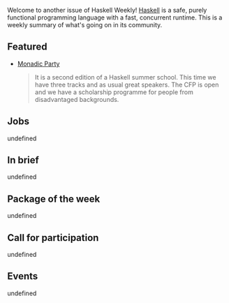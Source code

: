 <!-- 2018-12-06 unpublished -->

Welcome to another issue of Haskell Weekly!
[Haskell](https://www.haskell.org) is a safe, purely functional programming language with a fast, concurrent runtime.
This is a weekly summary of what's going on in its community.

## Featured

- [Monadic Party](https://monadic.party)

  > It is a second edition of a Haskell summer school. This time we have three tracks and as usual great speakers. The CFP is open and we have a scholarship programme for people from disadvantaged backgrounds. 

## Jobs

undefined

## In brief

undefined

## Package of the week

undefined

## Call for participation

undefined

## Events

undefined
